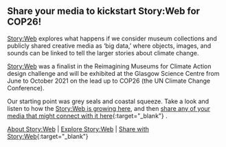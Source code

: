 ## Share your media to kickstart Story:Web for COP26!

[Story:Web](storyweb.html) explores what happens if we consider museum collections and publicly shared creative media as ‘big data,’ where objects, images, and sounds can be linked to tell the larger stories about climate change.

[Story:Web](storyweb.html) was a finalist in the Reimagining Museums for Climate Action design challenge and will be exhibited at the Glasgow Science Centre from June to October 2021 on the lead up to COP26 (the UN Climate Change Conference).

Our starting point was grey seals and coastal squeeze. Take a look and listen to how the [Story:Web is growing here](storyweb.html), and then [share any of your media that might connect with it here](https://forms.gle/LSFefgYDQeUg5To96){:target="_blank"} .

[About Story:Web](about.html) \| [Explore Story:Web](storyweb.html) \| [Share with Story:Web](https://forms.gle/LSFefgYDQeUg5To96){:target="_blank"} 
